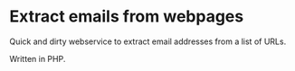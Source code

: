 Extract emails from webpages
============================


Quick and dirty webservice to extract email addresses from a list of URLs.

Written in PHP.